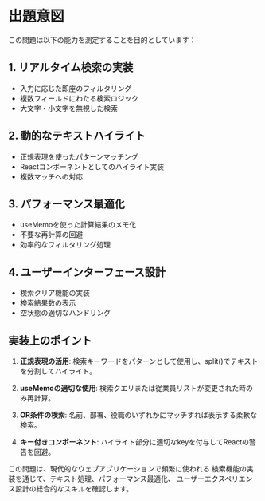 # 出題意図

この問題は以下の能力を測定することを目的としています：

## 1. リアルタイム検索の実装
- 入力に応じた即座のフィルタリング
- 複数フィールドにわたる検索ロジック
- 大文字・小文字を無視した検索

## 2. 動的なテキストハイライト
- 正規表現を使ったパターンマッチング
- Reactコンポーネントとしてのハイライト実装
- 複数マッチへの対応

## 3. パフォーマンス最適化
- useMemoを使った計算結果のメモ化
- 不要な再計算の回避
- 効率的なフィルタリング処理

## 4. ユーザーインターフェース設計
- 検索クリア機能の実装
- 検索結果数の表示
- 空状態の適切なハンドリング

## 実装上のポイント

1. **正規表現の活用**: 検索キーワードをパターンとして使用し、split()でテキストを分割してハイライト。

2. **useMemoの適切な使用**: 検索クエリまたは従業員リストが変更された時のみ再計算。

3. **OR条件の検索**: 名前、部署、役職のいずれかにマッチすれば表示する柔軟な検索。

4. **キー付きコンポーネント**: ハイライト部分に適切なkeyを付与してReactの警告を回避。

この問題は、現代的なウェブアプリケーションで頻繁に使われる
検索機能の実装を通じて、テキスト処理、パフォーマンス最適化、
ユーザーエクスペリエンス設計の総合的なスキルを確認します。